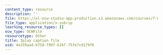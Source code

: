 ```yaml
---
content_type: resource
description: ''
file: https://ol-ocw-studio-app-production.s3.amazonaws.com/courses/7-016-introductory-biology-fall-2018/4e359aadb758f99fb16f75fe7cd179f6_FpXIGTFD8Qs.srt
file_type: application/x-subrip
learning_resource_types: []
ocw_type: OCWFile
resourcetype: Other
title: 3play caption file
uid: 4e359aad-b758-f99f-b16f-75fe7cd179f6
---
```

